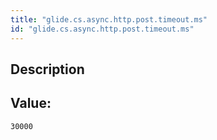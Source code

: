 ```yaml
---
title: "glide.cs.async.http.post.timeout.ms"
id: "glide.cs.async.http.post.timeout.ms"
---
```

## Description



## Value: 
```
30000
```